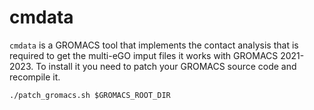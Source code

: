 # cmdata

`cmdata` is a GROMACS tool that implements the contact analysis that is required to get the multi-eGO imput files
it works with GROMACS 2021-2023. To install it you need to patch your GROMACS source code and recompile it.
```
./patch_gromacs.sh $GROMACS_ROOT_DIR
```
